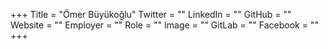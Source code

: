 +++
Title = "Ömer Büyükoğlu"
Twitter = ""
LinkedIn = ""
GitHub = ""
Website = ""
Employer = ""
Role = ""
Image = ""
GitLab = ""
Facebook = ""
+++
